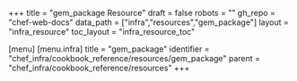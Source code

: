 +++
title = "gem_package Resource"
draft = false
robots = ""
gh_repo = "chef-web-docs"
data_path = ["infra","resources","gem_package"]
layout = "infra_resource"
toc_layout = "infra_resource_toc"

[menu]
  [menu.infra]
    title = "gem_package"
    identifier = "chef_infra/cookbook_reference/resources/gem_package"
    parent = "chef_infra/cookbook_reference/resources"
+++

<!-- The contents of this page are automatically generated from the gem_package.yaml file in the data directory. -->
<!-- To suggest a change, edit the https://github.com/chef/chef/blob/main/lib/chef/resource/gem_package.rb file
      and submit a pull request to the https://github.com/chef/chef repository. -->
